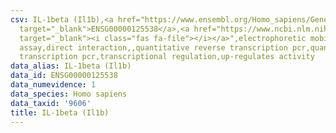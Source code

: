 ```yaml
---
csv: IL-1beta (Il1b),<a href="https://www.ensembl.org/Homo_sapiens/Gene/Summary?db=core;g=ENSG00000125538"
  target="_blank">ENSG00000125538</a>,<a href="https://www.ncbi.nlm.nih.gov/pubmed/10328874"
  target="_blank"><i class="fas fa-file"></i></a>",electrophoretic mobility shift
  assay,direct interaction,,quantitative reverse transcription pcr,quantitative reverse
  transcription pcr,transcriptional regulation,up-regulates activity
data_alias: IL-1beta (Il1b)
data_id: ENSG00000125538
data_numevidence: 1
data_species: Homo sapiens
data_taxid: '9606'
title: IL-1beta (Il1b)
---
```

